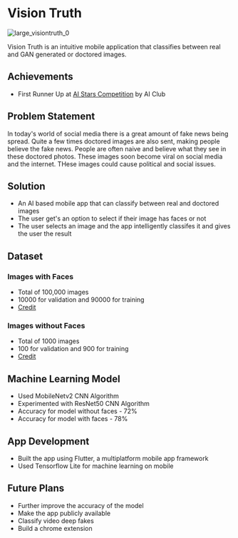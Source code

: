 # Vision Truth
![large_visiontruth_0](https://user-images.githubusercontent.com/83014418/153699208-8a375698-6fda-4fbe-a826-979ca4c77505.png)

Vision Truth is an intuitive mobile application that classifies between real and GAN generated or doctored images.

## Achievements

- First Runner Up at [AI Stars Competition](https://youtu.be/KBcNdfY0gQw) by AI Club

## Problem Statement

In today's world of social media there is a great amount of fake news being spread. Quite a few times doctored images are also sent, making people believe the fake news. People are often naive and believe what they see in these doctored photos. These images soon become viral on social media and the internet. THese images could cause political and social issues. 

## Solution

- An AI based mobile app that can classify between real and doctored images
- The user get's an option to select if their image has faces or not
- The user selects an image and the app intelligently classifes it and gives the user the result

## Dataset

### Images with Faces

- Total of 100,000 images
- 10000 for validation and 90000 for training
- [Credit](https://www.kaggle.com/xhlulu/140k-real-and-fake-faces)

### Images without Faces

- Total of 1000 images
- 100 for validation and 900 for training
- [Credit](https://www.sciencedirect.com/science/article/pii/S2352340919312193)

## Machine Learning Model

- Used MobileNetv2 CNN Algorithm
- Experimented with ResNet50 CNN Algorithm
- Accuracy for model without faces - 72%
- Accuracy for model with faces - 78%

## App Development

- Built the app using Flutter, a multiplatform mobile app framework
- Used Tensorflow Lite for machine learning on mobile

## Future Plans

- Further improve the accuracy of the model
- Make the app publicly available
- Classify video deep fakes
- Build a chrome extension
